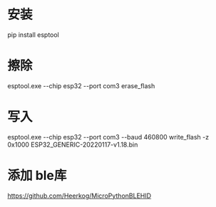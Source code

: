 # 安装
pip install esptool

# 擦除
esptool.exe  --chip esp32 --port com3 erase_flash

# 写入
esptool.exe --chip esp32 --port com3 --baud 460800 write_flash -z 0x1000 ESP32_GENERIC-20220117-v1.18.bin

# 添加 ble库
https://github.com/Heerkog/MicroPythonBLEHID